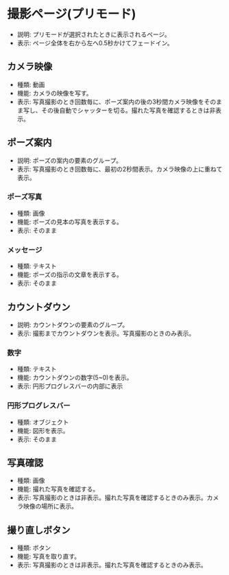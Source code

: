 # 撮影ページ(プリモード)
- 説明: プリモードが選択されたときに表示されるページ。
- 表示: ページ全体を右から左へ0.5秒かけてフェードイン。

## カメラ映像
- 種類: 動画
- 機能: カメラの映像を写す。
- 表示: 写真撮影のとき回数毎に、ポーズ案内の後の3秒間カメラ映像をそのまま写し、その後自動でシャッターを切る。撮れた写真を確認するときは非表示。

## ポーズ案内
- 説明: ポーズの案内の要素のグループ。
- 表示: 写真撮影のとき回数毎に、最初の2秒間表示。カメラ映像の上に重ねて表示。

### ポーズ写真
- 種類: 画像
- 機能: ポーズの見本の写真を表示する。
- 表示: そのまま

### メッセージ
- 種類: テキスト
- 機能: ポーズの指示の文章を表示する。
- 表示: そのまま

## カウントダウン
- 説明: カウントダウンの要素のグループ。
- 表示: 撮影までカウントダウンを表示。写真撮影のときのみ表示。

### 数字
- 種類: テキスト
- 機能: カウントダウンの数字(5~0)を表示。
- 表示: 円形プログレスバーの内部に表示

### 円形プログレスバー
- 種類: オブジェクト
- 機能: 図形を表示。
- 表示: そのまま

## 写真確認
- 種類: 画像
- 機能: 撮れた写真を確認する。
- 表示: 写真撮影のときは非表示。撮れた写真を確認するときのみ表示。カメラ映像の場所に表示。

## 撮り直しボタン
- 種類: ボタン
- 機能: 写真を取り直す。
- 表示: 写真撮影のときは非表示。撮れた写真を確認するときのみ表示。